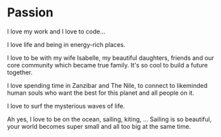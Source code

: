 # Passion

I love my work and I love to code...

I love life and being in energy-rich places.

I love to be with my wife Isabelle, my beautiful daughters, friends and our core community which became true family. It's so cool to build a future together.

I love spending time in Zanzibar and The Nile, to connect to likeminded human souls who want the best for this planet and all people on it.

I love to surf the mysterious waves of life.

Ah yes, I love to be on the ocean, sailing, kiting, ...  Sailing is so beautiful, your world becomes super small and all too big at the same time.


